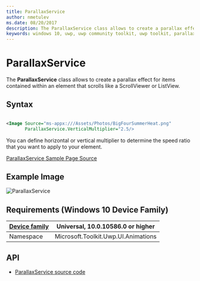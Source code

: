 ```yaml
---
title: ParallaxService
author: nmetulev
ms.date: 08/20/2017
description: The ParallaxService class allows to create a parallax effect for items contained within an element that scrolls like a ScrollViewer or ListView.
keywords: windows 10, uwp, uwp community toolkit, uwp toolkit, parallaxservice
---
```


# ParallaxService

The **ParallaxService** class allows to create a parallax effect for items contained within an element that scrolls like a ScrollViewer or ListView.

## Syntax

```xml

<Image Source="ms-appx:///Assets/Photos/BigFourSummerHeat.png"
       ParallaxService.VerticalMultiplier="2.5/>

```

You can define horizontal or vertical multiplier to determine the speed ratio that you want to apply to your element.

[ParallaxService Sample Page Source](https://github.com/Microsoft/UWPCommunityToolkit/tree/dev/Microsoft.Toolkit.Uwp.SampleApp/SamplePages/ParallaxService)

## Example Image

![ParallaxService](../resources/images/ParallaxService.gif "ParallaxService")

## Requirements (Windows 10 Device Family)

| [Device family](http://go.microsoft.com/fwlink/p/?LinkID=526370) | Universal, 10.0.10586.0 or higher |
| --- | --- |
| Namespace | Microsoft.Toolkit.Uwp.UI.Animations |

## API

* [ParallaxService source code](https://github.com/Microsoft/UWPCommunityToolkit/blob/dev/Microsoft.Toolkit.Uwp.UI.Animations/ParallaxService.cs)
